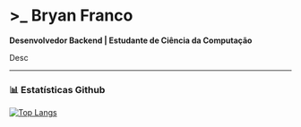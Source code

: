 # >_ Bryan Franco
**Desenvolvedor Backend | Estudante de Ciência da Computação** 

Desc

---



### 📊 Estatísticas Github
[![Top Langs](https://github-readme-stats.vercel.app/api/top-langs/?username=bryanljf&layout=compact&theme=highcontrast)](https://github.com/anuraghazra/github-readme-stats)



